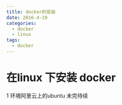 ```yaml
---
title: docker的安装
date: 2016-4-19
categories:
  - docker
  - linux
tags:
  - docker
---
```

# 在linux 下安装 docker
1 环境阿里云上的ubuntu
未完待续

